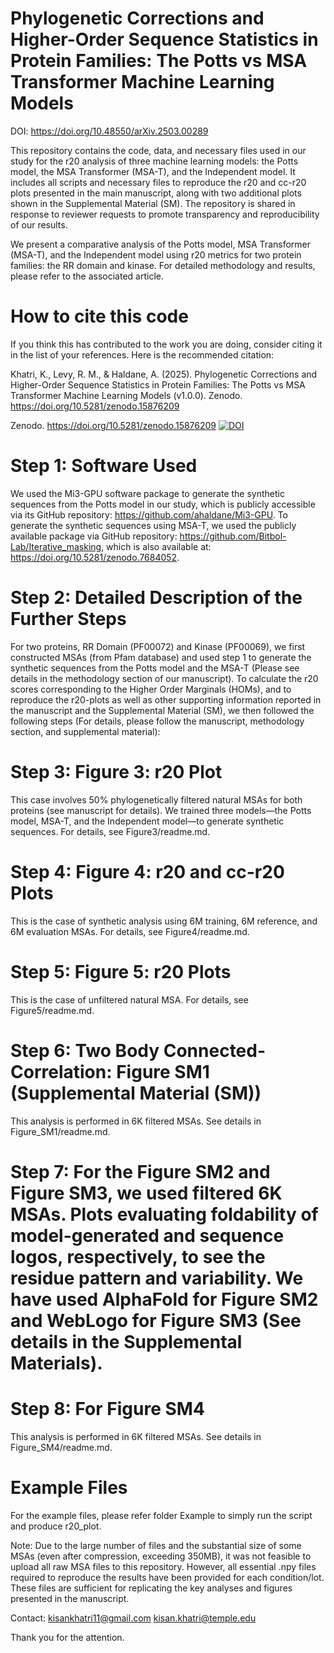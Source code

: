 # Phylogenetic Corrections and Higher-Order Sequence Statistics in Protein Families: The Potts vs MSA Transformer Machine Learning Models

DOI: https://doi.org/10.48550/arXiv.2503.00289



This repository contains the code, data, and necessary files used in our study for the r20 analysis of three machine learning models: the Potts model, the MSA Transformer (MSA-T), and the Independent model. It includes all scripts and necessary files to reproduce the r20 and cc-r20 plots presented in the main manuscript, along with two additional plots shown in the Supplemental Material (SM). The repository is shared in response to reviewer requests to promote transparency and reproducibility of our results.


We present a comparative analysis of the Potts model, MSA Transformer (MSA-T), and the Independent model using r20 metrics for two protein families: the RR domain and kinase. For detailed methodology and results, please refer to the associated article.

# How to cite this code
If you think this has contributed to the work you are doing, consider citing it in the list of your references. Here is the recommended citation:

Khatri, K., Levy, R. M., & Haldane, A. (2025). Phylogenetic Corrections and Higher-Order Sequence Statistics in Protein Families: The Potts vs MSA Transformer Machine Learning Models (v1.0.0). Zenodo. https://doi.org/10.5281/zenodo.15876209

Zenodo. https://doi.org/10.5281/zenodo.15876209
[![DOI](https://zenodo.org/badge/DOI/10.5281/zenodo.15876209.svg)](https://doi.org/10.5281/zenodo.15876209)

# Step 1: Software Used
We used the Mi3-GPU software package to generate the synthetic sequences from the Potts model in our study, which is publicly accessible via its GitHub repository: https://github.com/ahaldane/Mi3-GPU. To generate the synthetic sequences using MSA-T, we used the publicly available package via GitHub repository: https://github.com/Bitbol-Lab/Iterative_masking, which is also available at: https://doi.org/10.5281/zenodo.7684052.

# Step 2: Detailed Description of the Further Steps
For two proteins, RR Domain (PF00072) and Kinase (PF00069), we first constructed MSAs (from Pfam database) and used step 1 to generate the synthetic sequences from the Potts model and the MSA-T (Please see details in the methodology section of our manuscript). To calculate the r20 scores corresponding to the Higher Order Marginals (HOMs), and to reproduce the r20-plots as well as other supporting information reported in the manuscript and the Supplemental Material (SM), we then followed the following steps (For details, please follow the manuscript, methodology section, and supplemental material):


# Step 3: Figure 3: r20 Plot
This case involves 50% phylogenetically filtered natural MSAs for both proteins (see manuscript for details). We trained three models—the Potts model, MSA-T, and the Independent model—to generate synthetic sequences. For details, see Figure3/readme.md.
# Step 4: Figure 4: r20 and cc-r20 Plots
This is the case of synthetic analysis using 6M training, 6M reference, and 6M evaluation MSAs. For details, see Figure4/readme.md.

# Step 5: Figure 5: r20 Plots
This is the case of unfiltered natural MSA. For details, see Figure5/readme.md.

# Step 6: Two Body Connected-Correlation: Figure SM1 (Supplemental Material (SM))
This analysis is performed in 6K filtered MSAs. See details in Figure_SM1/readme.md.

# Step 7: For the Figure SM2 and Figure SM3, we used filtered 6K MSAs. Plots evaluating foldability of model-generated and sequence logos, respectively, to see the residue pattern and variability. We have used AlphaFold for Figure SM2 and WebLogo for Figure SM3  (See details in the Supplemental Materials).

# Step 8: For Figure SM4
This analysis is performed in 6K filtered MSAs. See details in Figure_SM4/readme.md.

# Example Files

For the example files, please refer folder Example to simply run the script and produce r20_plot.

Note: Due to the large number of files and the substantial size of some MSAs (even after compression, exceeding 350MB), it was not feasible to upload all raw MSA files to this repository. However, all essential .npy files required to reproduce the results have been provided for each condition/lot. These files are sufficient for replicating the key analyses and figures presented in the manuscript.

Contact: kisankhatri11@gmail.com
         kisan.khatri@temple.edu

Thank you for the attention.


